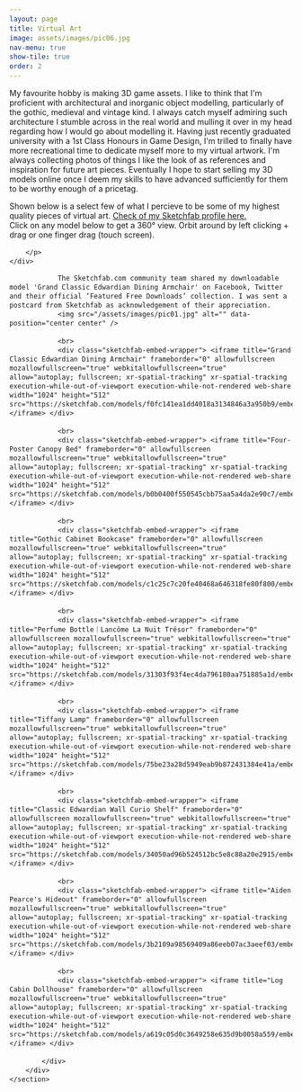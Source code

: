 ```yaml
---
layout: page
title: Virtual Art
image: assets/images/pic06.jpg
nav-menu: true
show-tile: true
order: 2
---
```


<!-- Main -->
<div id="main">


<!-- One -->
<section id="one">
	<div class="inner">
		<p>
		My favourite hobby is making 3D game assets. I like to think that I'm proficient with architectural and inorganic object modelling, particularly of the gothic, medieval and vintage kind. I always catch myself admiring such architecture I stumble across in the real world and mulling it over in my head regarding how I would go about modelling it. Having just recently graduated university with a 1st Class Honours in Game Design, I'm trilled to finally have more recreational time to dedicate myself more to my virtual artwork. I'm always collecting photos of things I like the look of as references and inspiration for future art pieces. Eventually I hope to start selling my 3D models online once I deem my skills to have advanced sufficiently for them to be worthy enough of a pricetag.
		</p>
		<p>
		Shown below is a select few of what I percieve to be some of my highest quality pieces of virtual art. <a href="https://sketchfab.com/michaelablanchfield/models">Check of my Sketchfab profile here.</a> 
		<br>
		Click on any model below to get a 360° view. Orbit around by left clicking + drag or one finger drag (touch screen). 

		</p>
	</div>
</section>

<!-- Two -->
<section id="two" class="spotlights">
	<section>
		<div class="content">
			<div class="inner">
				
				The Sketchfab.com community team shared my downloadable model 'Grand Classic Edwardian Dining Armchair' on Facebook, Twitter and their official ‘Featured Free Downloads’ collection. I was sent a postcard from Sketchfab as acknowledgement of their appreciation.
				<img src="/assets/images/pic01.jpg" alt="" data-position="center center" />
				
				<br>
				<div class="sketchfab-embed-wrapper"> <iframe title="Grand Classic Edwardian Dining Armchair" frameborder="0" allowfullscreen mozallowfullscreen="true" webkitallowfullscreen="true" allow="autoplay; fullscreen; xr-spatial-tracking" xr-spatial-tracking execution-while-out-of-viewport execution-while-not-rendered web-share width="1024" height="512" src="https://sketchfab.com/models/f0fc141ea1dd4018a3134846a3a950b9/embed"> </iframe> </div>
				
				<br>				
				<div class="sketchfab-embed-wrapper"> <iframe title="Four-Poster Canopy Bed" frameborder="0" allowfullscreen mozallowfullscreen="true" webkitallowfullscreen="true" allow="autoplay; fullscreen; xr-spatial-tracking" xr-spatial-tracking execution-while-out-of-viewport execution-while-not-rendered web-share width="1024" height="512" src="https://sketchfab.com/models/b0b0400f550545cbb75aa5a4da2e90c7/embed"> </iframe> </div>
				
				<br>				
				<div class="sketchfab-embed-wrapper"> <iframe title="Gothic Cabinet Bookcase" frameborder="0" allowfullscreen mozallowfullscreen="true" webkitallowfullscreen="true" allow="autoplay; fullscreen; xr-spatial-tracking" xr-spatial-tracking execution-while-out-of-viewport execution-while-not-rendered web-share width="1024" height="512" src="https://sketchfab.com/models/c1c25c7c20fe40468a646318fe80f800/embed"> </iframe> </div>

				<br>
				<div class="sketchfab-embed-wrapper"> <iframe title="Perfume Bottle｜Lancôme La Nuit Trésor" frameborder="0" allowfullscreen mozallowfullscreen="true" webkitallowfullscreen="true" allow="autoplay; fullscreen; xr-spatial-tracking" xr-spatial-tracking execution-while-out-of-viewport execution-while-not-rendered web-share width="1024" height="512" src="https://sketchfab.com/models/31303f93f4ec4da796180aa751885a1d/embed"> </iframe> </div>

				<br>
				<div class="sketchfab-embed-wrapper"> <iframe title="Tiffany Lamp" frameborder="0" allowfullscreen mozallowfullscreen="true" webkitallowfullscreen="true" allow="autoplay; fullscreen; xr-spatial-tracking" xr-spatial-tracking execution-while-out-of-viewport execution-while-not-rendered web-share width="1024" height="512" src="https://sketchfab.com/models/75be23a28d5949eab9b872431384e41a/embed"> </iframe> </div>
				
				<br>
				<div class="sketchfab-embed-wrapper"> <iframe title="Classic Edwardian Wall Curio Shelf" frameborder="0" allowfullscreen mozallowfullscreen="true" webkitallowfullscreen="true" allow="autoplay; fullscreen; xr-spatial-tracking" xr-spatial-tracking execution-while-out-of-viewport execution-while-not-rendered web-share width="1024" height="512" src="https://sketchfab.com/models/34050ad96b524512bc5e8c88a20e2915/embed"> </iframe> </div>
				
				<br>
				<div class="sketchfab-embed-wrapper"> <iframe title="Aiden Pearce's Hideout" frameborder="0" allowfullscreen mozallowfullscreen="true" webkitallowfullscreen="true" allow="autoplay; fullscreen; xr-spatial-tracking" xr-spatial-tracking execution-while-out-of-viewport execution-while-not-rendered web-share width="1024" height="512" src="https://sketchfab.com/models/3b2109a98569409a86eeb07ac3aeef03/embed"> </iframe> </div>
				
				<br>
				<div class="sketchfab-embed-wrapper"> <iframe title="Log Cabin Dollhouse" frameborder="0" allowfullscreen mozallowfullscreen="true" webkitallowfullscreen="true" allow="autoplay; fullscreen; xr-spatial-tracking" xr-spatial-tracking execution-while-out-of-viewport execution-while-not-rendered web-share width="1024" height="512" src="https://sketchfab.com/models/a619c05d0c3649258e635d9b0058a559/embed"> </iframe> </div>
				
			</div>
		</div>
	</section>	
</section>
</div>


